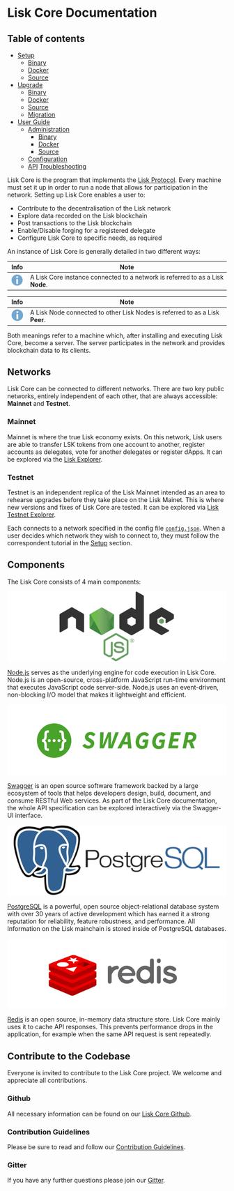 # Lisk Core Documentation

## Table of contents

- [Setup](setup/setup.md)
  - [Binary](setup/binary/binary.md)
  - [Docker](setup/docker/docker.md)
  - [Source](setup/source/source.md)
- [Upgrade](upgrade/upgrade.md)
  - [Binary](upgrade/binary/upgrade-binary.md)
  - [Docker](upgrade/docker/upgrade-docker.md)
  - [Source](upgrade/source/upgrade-source.md)  
  - [Migration](upgrade/migration/migration.md)
- [User Guide](user-guide/user-guide.md)
  - [Administration](user-guide/administration/admin.md)
    - [Binary](user-guide/administration/binary/admin-binary.md)
    - [Docker](user-guide/administration/docker/admin-docker.md)
    - [Source](user-guide/administration/source/admin-source.md)
  - [Configuration](user-guide/configuration/configuration.md)
  - [API](user-guide/api/api.json)
[Troubleshooting](troubleshooting/troubleshooting.md)

Lisk Core is the program that implements the [Lisk Protocol](/lisk-protocol/introduction.md). Every machine must set it up in order to run a node that allows for participation in the network. Setting up Lisk Core enables a user to:
- Contribute to the decentralisation of the Lisk network
- Explore data recorded on the Lisk blockchain
- Post transactions to the Lisk blockchain
- Enable/Disable forging for a registered delegate
- Configure Lisk Core to specific needs, as required

An instance of Lisk Core is generally detailed in two different ways: 

Info | Note 
--- | --- 
![info note](info-icon.png "Info Note") | A Lisk Core instance connected to a network is referred to as a Lisk **Node**. 

Info | Note 
--- | --- 
![info note](info-icon.png "Info Note") | A Lisk Node connected to other Lisk Nodes is referred to as a Lisk **Peer**.

Both meanings refer to a machine which, after installing and executing Lisk Core, become a server. The server participates in the network and provides blockchain data to its clients.

## Networks

Lisk Core can be connected to different networks. There are two key public networks, entirely independent of each other, that are always accessible: **Mainnet** and **Testnet**. 

### Mainnet
Mainnet is where the true Lisk economy exists. On this network, Lisk users are able to transfer LSK tokens from one account to another, register accounts as delegates, vote for another delegates or register dApps. It can be explored via the [Lisk Explorer](https://explorer.lisk.io).

### Testnet
Testnet is an independent replica of the Lisk Mainnet intended as an area to rehearse upgrades before they take place on the Lisk Mainet. This is where new versions and fixes of Lisk Core are tested. It can be explored via [Lisk Testnet Explorer](https://testnet-explorer.lisk.io).

Each connects to a network specified in the config file [`config.json`](https://github.com/LiskHQ/lisk/blob/development/config.json#L2). 
When a user decides which network they wish to connect to, they must follow the correspondent tutorial in the [Setup](setup/setup.md) section.

## Components
The Lisk Core consists of 4 main components:

[![Node.js](nodejs.png "Node.js")](https://nodejs.org)

[Node.js](https://nodejs.org/) serves as the underlying engine for code execution in Lisk Core. Node.js is an open-source, cross-platform JavaScript run-time environment that executes JavaScript code server-side. Node.js uses an event-driven, non-blocking I/O model that makes it lightweight and efficient.

[![Swagger](swagger-logo.png "Swagger")](https://swagger.io)

[Swagger](https://swagger.io) is an open source software framework backed by a large ecosystem of tools that helps developers design, build, document, and consume RESTful Web services. As part of the Lisk Core documentation, the whole API specification can be explored interactively via the Swagger-UI interface.

[![PostgreSQL](postgresql.png "PostgreSQL")](https://www.postgresql.org)

[PostgreSQL](https://www.postgresql.org) is a powerful, open source object-relational database system with over 30 years of active development which has earned it a strong reputation for reliability, feature robustness, and performance. All Information on the Lisk mainchain is stored inside of PostgreSQL databases.

[![Redis](redis.png "Swagger")](https://redis.io)

[Redis](https://redis.io) is an open source, in-memory data structure store. Lisk Core mainly uses it to cache API responses. This prevents performance drops in the application, for example when the same API request is sent repeatedly.

## Contribute to the Codebase

Everyone is invited to contribute to the Lisk Core project. We welcome and appreciate all contributions. 

### Github
All necessary information can be found on our [Lisk Core Github](https://github.com/LiskHQ/lisk).

### Contribution Guidelines
Please be sure to read and follow our [Contribution Guidelines](https://github.com/LiskHQ/lisk/blob/development/docs/CONTRIBUTING.md).

### Gitter
If you have any further questions please join our [Gitter](https://gitter.im/LiskHQ/lisk).

